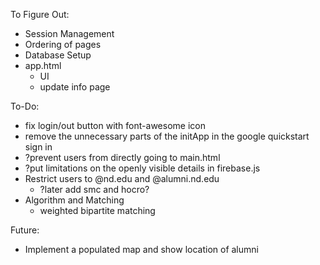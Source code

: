 To Figure Out:
 - Session Management
 - Ordering of pages
 - Database Setup
 - app.html
    - UI
    - update info page

To-Do:
 - fix login/out button with font-awesome icon
 - remove the unnecessary parts of the initApp in the google quickstart sign in
 - ?prevent users from directly going to main.html
 - ?put limitations on the openly visible details in firebase.js
 - Restrict users to @nd.edu and @alumni.nd.edu
    - ?later add smc and hocro?
 - Algorithm and Matching
    - weighted bipartite matching

Future:
 - Implement a populated map and show location of alumni
